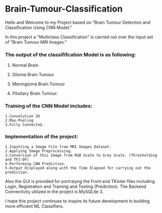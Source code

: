 # Brain-Tumour-Classification  


Hello and Welcome to my Project based on "Brain Tumour Detection and Classification Using CNN Model."

In this project a "Multiclass Classification" is carried out over the input set of "Brain Tumour MRI Images."

### The output of the classififcation Model is as following:

  
  1. Normal Brain
  
  2. Glioma Brain Tumour
  
  3. Meningioma Brain Tumour 
  
  4. Pituitary Brain Tumour.
  
### Training of the CNN Model includes:
    1.Convolution 2D 
    2.Max-Pooling
    3.Fully Connected. 
    
### Implementation of the project:
    1.Inputting a Image File from MRI Images Dataset. 
    2.Applying Image Preprocessing.
    3.Conversion of this Image from RGB Scale to Grey Scale. (Thresholding and TFI-DF)
    4.Performing CNN Prediction.
    5.Output Displayed along with the Time Elapsed for carrying out the prediction. 

    
 Also the GUI is provided for portraiyng the Front end TKinter files including Login, Registration and Training and Testing (Prediction).
 The Backend Connectivity utilized in the project is MySQLite 3.  
 
 
 I hope this project continues to inspire its future development in building more efficient ML Classifiers.
